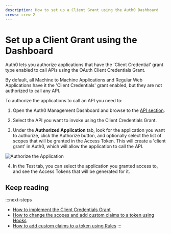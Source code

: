 ```yaml
---
description: How to set up a Client Grant using the Auth0 Dashboard
crews: crew-2
---
```


# Set up a Client Grant using the Dashboard

Auth0 lets you authorize applications that have the 'Client Credential' grant type enabled to call APIs using the OAuth Client Credentials Grant. 

By default, all Machine to Machine Applications and Regular Web Applications have it the 'Client Credentials' grant enabled, but they are not authorized to call any API.

To authorize the applications to call an API you need to:

1. Open the Auth0 Management Dashboard and browse to the [API section](${manage_url}/#/apis).

2. Select the API you want to invoke using the Client Credentials Grant.

3. Under the **Authorized Application** tab, look for the application you want to authorize, click the Authorize button, and optionally select the list of scopes that will be granted in the Access Token. This will create a 'client grant' in Auth0, which will allow the application to call the API.

![Authorize the Application](/media/articles/api-auth/apis-authorize-client-tab.png)

4. In the Test tab, you can select the application you granted access to, and see the Access Tokens that will be generated for it.

## Keep reading

:::next-steps
* [How to implement the Client Credentials Grant](/api-auth/tutorials/client-credentials)
* [How to change the scopes and add custom claims to a token using Hooks](/api-auth/tutorials/client-credentials/customize-with-hooks)
* [How to add custom claims to a token using Rules](/scopes#custom-claims)
:::
